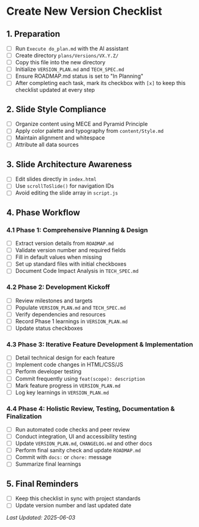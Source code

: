 # Create New Version Checklist

## 1. Preparation
- [ ] Run `Execute do_plan.md` with the AI assistant
- [ ] Create directory `plans/Versions/VX.Y.Z/`
- [ ] Copy this file into the new directory
- [ ] Initialize `VERSION_PLAN.md` and `TECH_SPEC.md`
- [ ] Ensure ROADMAP.md status is set to "In Planning"
- [ ] After completing each task, mark its checkbox with `[x]` to keep this checklist updated at every step

## 2. Slide Style Compliance
- [ ] Organize content using MECE and Pyramid Principle
- [ ] Apply color palette and typography from `content/Style.md`
- [ ] Maintain alignment and whitespace
- [ ] Attribute all data sources

## 3. Slide Architecture Awareness
- [ ] Edit slides directly in `index.html`
- [ ] Use `scrollToSlide()` for navigation IDs
- [ ] Avoid editing the slide array in `script.js`

## 4. Phase Workflow

### 4.1 Phase 1: Comprehensive Planning & Design
- [ ] Extract version details from `ROADMAP.md`
- [ ] Validate version number and required fields
- [ ] Fill in default values when missing
- [ ] Set up standard files with initial checkboxes
- [ ] Document Code Impact Analysis in `TECH_SPEC.md`

### 4.2 Phase 2: Development Kickoff
- [ ] Review milestones and targets
- [ ] Populate `VERSION_PLAN.md` and `TECH_SPEC.md`
- [ ] Verify dependencies and resources
- [ ] Record Phase 1 learnings in `VERSION_PLAN.md`
- [ ] Update status checkboxes

### 4.3 Phase 3: Iterative Feature Development & Implementation
- [ ] Detail technical design for each feature
- [ ] Implement code changes in HTML/CSS/JS
- [ ] Perform developer testing
- [ ] Commit frequently using `feat(scope): description`
- [ ] Mark feature progress in `VERSION_PLAN.md`
- [ ] Log key learnings in `VERSION_PLAN.md`

### 4.4 Phase 4: Holistic Review, Testing, Documentation & Finalization
- [ ] Run automated code checks and peer review
- [ ] Conduct integration, UI and accessibility testing
- [ ] Update `VERSION_PLAN.md`, `CHANGELOG.md` and other docs
- [ ] Perform final sanity check and update `ROADMAP.md`
- [ ] Commit with `docs:` or `chore:` message
- [ ] Summarize final learnings

## 5. Final Reminders
- [ ] Keep this checklist in sync with project standards
- [ ] Update version number and last updated date

*Last Updated: 2025-06-03*
